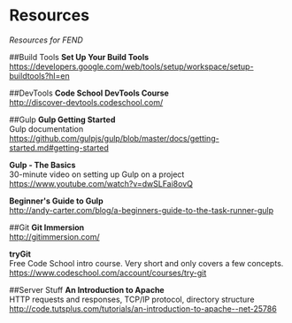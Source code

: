 # Resources
*Resources for FEND*

##Build Tools
**Set Up Your Build Tools**  
https://developers.google.com/web/tools/setup/workspace/setup-buildtools?hl=en

##DevTools
**Code School DevTools Course**  
http://discover-devtools.codeschool.com/

##Gulp
**Gulp Getting Started**  
Gulp documentation  
https://github.com/gulpjs/gulp/blob/master/docs/getting-started.md#getting-started

**Gulp - The Basics**  
30-minute video on setting up Gulp on a project  
https://www.youtube.com/watch?v=dwSLFai8ovQ  

**Beginner's Guide to Gulp**  
http://andy-carter.com/blog/a-beginners-guide-to-the-task-runner-gulp

##Git
**Git Immersion**  
http://gitimmersion.com/

**tryGit**  
Free Code School intro course. Very short and only covers a few concepts.  
https://www.codeschool.com/account/courses/try-git

##Server Stuff
**An Introduction to Apache**  
HTTP requests and responses, TCP/IP protocol, directory structure  
http://code.tutsplus.com/tutorials/an-introduction-to-apache--net-25786
